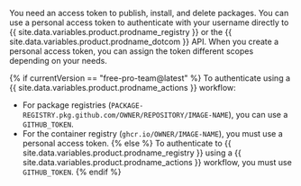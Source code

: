 You need an access token to publish, install, and delete packages. You can use a personal access token to authenticate with your username directly to {{ site.data.variables.product.prodname_registry }} or the {{ site.data.variables.product.prodname_dotcom }} API. When you create a personal access token, you can assign the token different scopes depending on your needs.

{% if currentVersion == "free-pro-team@latest" %}
To authenticate using a {{ site.data.variables.product.prodname_actions }} workflow:
- For package registries (`PACKAGE-REGISTRY.pkg.github.com/OWNER/REPOSITORY/IMAGE-NAME`), you can use a `GITHUB_TOKEN`.
- For the container registry (`ghcr.io/OWNER/IMAGE-NAME`), you must use a personal access token.
{% else %}
To authenticate to {{ site.data.variables.product.prodname_registry }} using a {{ site.data.variables.product.prodname_actions }} workflow, you must use `GITHUB_TOKEN`.
{% endif %}
